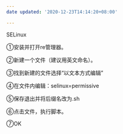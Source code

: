 ```yaml
---
date updated: '2020-12-23T14:14:20+08:00'

---
```

SELinux

①安装并打开re管理器。

②新建一个文件（建议用英文命名）。

③找到新建的文件选择“以文本方式编辑”

④在文件内编辑：selinux=permissive

⑤保存退出并将后缀名改为.sh

⑥点击文件，执行脚本。

⑦OK
